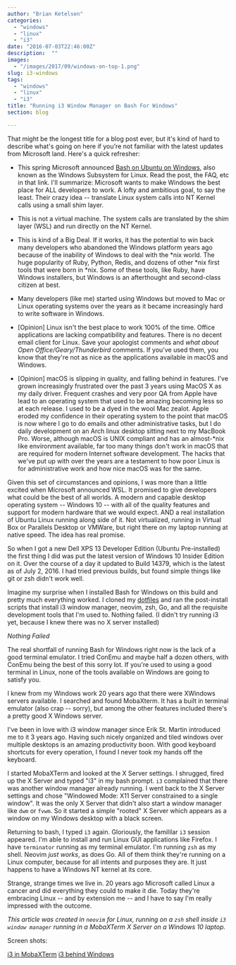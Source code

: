 ```yaml
---
author: "Brian Ketelsen"
categories: 
  - "windows"
  - "linux"
  - "i3"
date: "2016-07-03T22:46:00Z"
description:  ""
images: 
  - "/images/2017/09/windows-on-top-1.png"
slug: i3-windows
tags: 
  - "windows"
  - "linux"
  - "i3"
title: "Running i3 Window Manager on Bash For Windows"
section: blog

---
```




That might be the longest title for a blog post ever, but it's kind of hard to describe what's going on here if you're not familiar with the latest updates from Microsoft land.  <!--more-->Here's a quick refresher:

* This spring Microsoft announced [Bash on Ubuntu on Windows](https://msdn.microsoft.com/en-us/commandline/wsl/about), also known as the Windows Subsystem for Linux.  Read the post, the FAQ, etc in that link.  I'll summarize: Microsoft wants to make Windows the best place for ALL developers to work.  A lofty and ambitious goal, to say the least.  Their crazy idea -- translate Linux system calls into NT Kernel calls using a small shim layer.

* This is not a virtual machine.  The system calls are translated by the shim layer (WSL) and run directly on the NT Kernel.

* This is kind of a Big Deal.  If it works, it has the potential to win back many developers who abandoned the Windows platform years ago because of the inability of Windows to deal with the *nix world.  The huge popularity of Ruby, Python, Redis, and dozens of other *nix first tools that were born in *nix.  Some of these tools, like Ruby, have Windows installers, but Windows is an afterthought and second-class citizen at best.

* Many developers (like me) started using Windows but moved to Mac or Linux operating systems over the years as it became increasingly hard to write software in Windows.  

* [Opinion] Linux isn't the best place to work 100% of the time.  Office applications are lacking compatibility and features.  There is no decent email client for Linux.  Save your apologist comments and *what about Open Office/Geary/Thunderbird* comments.  If you've used them, you know that they're not as nice as the applications available in macOS and Windows.

* [Opinion] macOS is slipping in quality, and falling behind in features.  I've grown increasingly frustrated over the past 3 years using MacOS X as my daily driver.  Frequent crashes and very poor QA from Apple have lead to an operating system that used to be amazing becoming less so at each release.  I used to be a dyed in the wool Mac zealot.  Apple eroded my confidence in their operating system to the point that macOS is now where I go to do emails and other administrative tasks, but I do daily development on an Arch linux desktop sitting next to my MacBook Pro.  Worse, although macOS is UNIX compliant and has an almost-*nix like environment available, far too many things don't work in macOS that are required for modern Internet software development.  The hacks that we've put up with over the years are a testament to how poor Linux is for administrative work and how nice macOS was for the same.

Given this set of circumstances and opinions, I was more than a little excited when Microsoft announced WSL.  It promised to give developers what could be the best of all worlds.  A modern and capable desktop operating system -- Windows 10 -- with all of the quality features and support for modern hardware that we would expect.  AND a real installation of Ubuntu Linux running along side of it.  Not virtualized, running in Virtual Box or Parallels Desktop or VMWare, but right there on my laptop running at native speed.  The idea has real promise.

So when I got a new Dell XPS 13 Developer Edition (Ubuntu Pre-installed) the first thing I did was put the latest version of Windows 10 Insider Edition on it.  Over the course of a day it updated to Build 14379, which is the latest as of July 2, 2016.  I had tried previous builds, but found simple things like git or zsh didn't work well.

Imagine my surprise when I installed Bash for Windows on this build and pretty much everything worked.  I cloned my [dotfiles](https://github.com/bketelsen/dotfiles) and ran the post-install scripts that install i3 window manager, neovim, zsh, Go, and all the requisite development tools that I'm used to.  Nothing failed. (I didn't try running i3 yet, because I knew there was no X server installed)

*Nothing Failed*

The real shortfall of running Bash for Windows right now is the lack of a good terminal emulator.  I tried ConEmu and maybe half a dozen others, with ConEmu being the best of this sorry lot.  If you're used to using a good terminal in Linux, none of the tools available on Windows are going to satisfy you.

I knew from my Windows work 20 years ago that there were XWindows servers available.  I searched and found MobaXterm.  It has a built in terminal emulator (also crap -- sorry), but among the other features included there's a pretty good X Windows server. 

I've been in love with i3 window manager since Erik St. Martin introduced me to it 3 years ago.  Having such nicely organized and tiled windows over multiple desktops is an amazing productivity boon.  With good keyboard shortcuts for every operation, I found I never took my hands off the keyboard.  

I started MobaXTerm and looked at the X Server settings.  I shrugged, fired up the X Server and typed "i3" in my bash prompt.  `i3` complained that there was another window manager already running.  I went back to the X Server settings and chose "Windowed Mode: X11 Server constrained to a single window".  It was the only X Server that didn't also start a window manager like `dwm` or `fvwm`.  So it started a simple "rooted" X Server which appears as a window on my Windows desktop with a black screen.

Returning to bash, I typed `i3` again.  Gloriously, the famililar `i3` session appeared.  I'm able to install and run Linux GUI applications like Firefox.  I have `terminator` running as my terminal emulator.  I'm running `zsh` as my shell.  Neovim *just works*, as does Go.  All of them think they're running on a Linux computer, because for all intents and purposes they are.  It just happens to have a Windows NT kernel at its core.

Strange, strange times we live in. 20 years ago Microsoft called Linux a cancer and did everything they could to make it die.  Today they're embracing Linux -- and by extension me -- and I have to say I'm really impressed with the outcome.

*This article was created in `neovim` for Linux, running on a `zsh` shell inside `i3 window manager` running in a MobaXTerm X Server on a Windows 10 laptop.*

Screen shots:

[i3 in MobaXTerm](/images/2017/09/i3.png)
[i3 behind Windows](/images/2017/09/windows-on-top.png)



